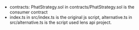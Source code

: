 - contracts: PhatStrategy.sol in contracts/PhatStrategy.sol is the consumer contract
- index.ts in src/index.ts is the original js script, alternative.ts in src/alternative.ts is the script used lens api project. 